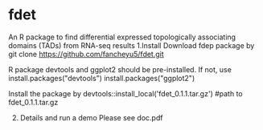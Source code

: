 # fdet
An R package to find differential expressed topologically associating domains (TADs) from RNA-seq results
1.Install
Download fdep package by
    git clone https://github.com/fancheyu5/fdet.git

R package devtools and ggplot2 should be pre-installed. If not, use
    install.packages("devtools")
    install.packages("ggplot2")

Install the package by 
    devtools::install_local('fdet_0.1.1.tar.gz') #path to fdet_0.1.1.tar.gz

2. Details and run a demo
   Please see doc.pdf
